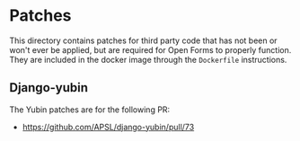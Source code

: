 # Patches

This directory contains patches for third party code that has not been or won't ever be applied, but
are required for Open Forms to properly function. They are included in the docker image through the
`Dockerfile` instructions.

## Django-yubin

The Yubin patches are for the following PR:

- https://github.com/APSL/django-yubin/pull/73

